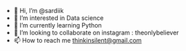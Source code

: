 - 👋 Hi, I’m @sardiik
- 👀 I’m interested in  Data science
- 🌱 I’m currently learning Python
- 💞️ I’m looking to collaborate on instagram : theonlybeliever
- 📫 How to reach me thinkinsilent@gmail.com

<!---
sardiik/sardiik is a ✨ special ✨ repository because its `README.md` (this file) appears on your GitHub profile.
You can click the Preview link to take a look at your changes.
--->
